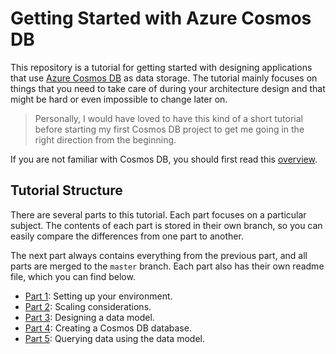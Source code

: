 # Getting Started with Azure Cosmos DB
This repository is a tutorial for getting started with designing applications that use [Azure Cosmos DB](https://docs.microsoft.com/en-us/azure/cosmos-db/introduction) as data storage. The tutorial mainly focuses on things that you need to take care of during your architecture design and that might be hard or even impossible to change later on.

> Personally, I would have loved to have this kind of a short tutorial before starting my first Cosmos DB project to get me going in the right direction from the beginning.

If you are not familiar with Cosmos DB, you should first read this [overview](https://docs.microsoft.com/en-us/azure/cosmos-db/introduction).

## Tutorial Structure
There are several parts to this tutorial. Each part focuses on a particular subject. The contents of each part is stored in their own branch, so you can easily compare the differences from one part to another.

The next part always contains everything from the previous part, and all parts are merged to the `master` branch. Each part also has their own readme file, which you can find below.

- [Part 1](Part01-readme.md): Setting up your environment.
- [Part 2](Part02-readme.md): Scaling considerations.
- [Part 3](Part03-readme.md): Designing a data model.
- [Part 4](Part04-readme.md): Creating a Cosmos DB database.
- [Part 5](Part05-readme.md): Querying data using the data model.
